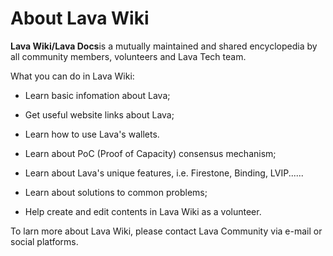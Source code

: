 # About Lava Wiki

**Lava Wiki/Lava Docs**is a mutually maintained and shared encyclopedia by all community members, volunteers and Lava Tech team.



What you can do in Lava Wiki:

* Learn basic infomation about Lava;

* Get useful website links about Lava; 

* Learn how to use Lava's wallets.

* Learn about PoC (Proof of Capacity) consensus mechanism;

* Learn about Lava's unique features, i.e. Firestone, Binding, LVIP......

* Learn about solutions to common problems;

* Help create and edit contents in Lava Wiki as a volunteer.


To larn more about Lava Wiki, please contact Lava Community via e-mail or social platforms.



